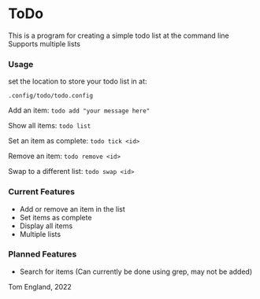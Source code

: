 # ToDo

This is a program for creating a simple todo list at the command line
Supports multiple lists

### Usage

set the location to store your todo list in at:

`.config/todo/todo.config`

Add an item: `todo add "your message here"`

Show all items: `todo list`

Set an item as complete: `todo tick <id>`

Remove an item: `todo remove <id>`

Swap to a different list: `todo swap <id>`

### Current Features

- Add or remove an item in the list
- Set items as complete
- Display all items
- Multiple lists

### Planned Features

- Search for items (Can currently be done using grep, may not be added)

Tom England, 2022
